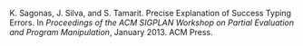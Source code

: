 K. Sagonas, J. Silva, and S. Tamarit.
Precise Explanation of Success Typing Errors.
In _Proceedings of the ACM SIGPLAN Workshop on Partial Evaluation and Program Manipulation_, January 2013. ACM Press.
